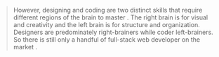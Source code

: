> However, designing and coding are two distinct skills that require different regions of the brain to master . The right brain is for visual and creativity and the left brain is for structure and organization. Designers are predominately right-brainers while coder left-brainers. So there is still only a handful of full-stack web developer on the market .
